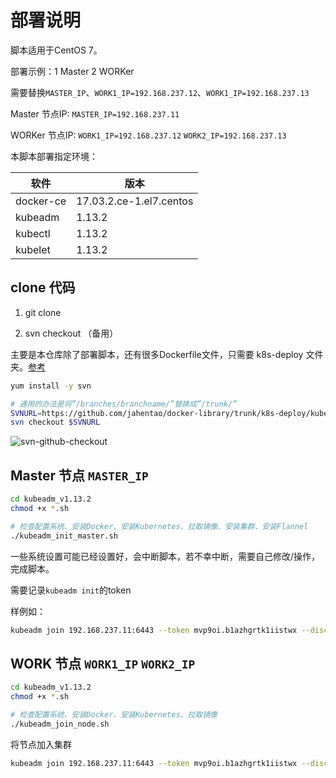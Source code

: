 <!--  借鉴 https://github.com/cookcodeblog/k8s-deploy/tree/master/kubeadm_v1.11.0 的脚本部署的方式  -->

# 部署说明

脚本适用于CentOS 7。

部署示例：1 Master 2 WORKer

需要替换`MASTER_IP`、`WORK1_IP=192.168.237.12`、`WORK1_IP=192.168.237.13`

Master 节点IP: `MASTER_IP=192.168.237.11`

WORKer 节点IP: `WORK1_IP=192.168.237.12` `WORK2_IP=192.168.237.13`

本脚本部署指定环境：

软件       | 版本                   
--         |--                      
docker-ce  | 17.03.2.ce-1.el7.centos
kubeadm    | 1.13.2
kubectl    | 1.13.2
kubelet    | 1.13.2




## clone 代码

1. git clone

2. svn checkout （备用）

主要是本仓库除了部署脚本，还有很多Dockerfile文件，只需要 k8s-deploy 文件夹。[参考][1]
```bash
yum install -y svn

# 通用的办法是将”/branches/branchname/”替换成”/trunk/”
SVNURL=https://github.com/jahentao/docker-library/trunk/k8s-deploy/kubeadm_v1.13.2
svn checkout $SVNURL
```

![svn-github-checkout](https://images-markdown.oss-cn-hangzhou.aliyuncs.com/configure/docker/svn-github.png)

## Master 节点 `MASTER_IP`

```bash
cd kubeadm_v1.13.2
chmod +x *.sh

# 检查配置系统、安装Docker、安装Kubernetes、拉取镜像、安装集群、安装Flannel
./kubeadm_init_master.sh

```
一些系统设置可能已经设置好，会中断脚本，若不幸中断，需要自己修改/操作，完成脚本。

需要记录`kubeadm init`的token

样例如：
```bash
kubeadm join 192.168.237.11:6443 --token mvp9oi.b1azhgrtk1iistwx --discovery-token-ca-cert-hash sha256:4d33679b0428289c5516253736497469a90ba34d1d4aa6f16e1672c19c9e9995
```


## WORK 节点 `WORK1_IP` `WORK2_IP`

```bash
cd kubeadm_v1.13.2
chmod +x *.sh

# 检查配置系统、安装Docker、安装Kubernetes、拉取镜像
./kubeadm_join_node.sh
```

将节点加入集群

```bash
kubeadm join 192.168.237.11:6443 --token mvp9oi.b1azhgrtk1iistwx --discovery-token-ca-cert-hash sha256:4d33679b0428289c5516253736497469a90ba34d1d4aa6f16e1672c19c9e9995
```





[1]: https://blog.csdn.net/u012104219/article/details/79057489 "教你在Github下载仓库子文件夹"
